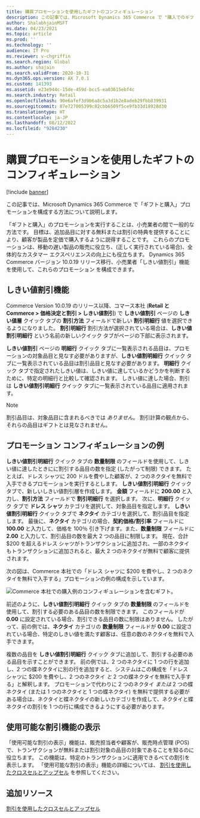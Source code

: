 ```yaml
---
title: 購買プロモーションを使用したギフトのコンフィギュレーション
description: この記事では、Microsoft Dynamics 365 Commerce で "購入でのギフト" プロモーションを構成する方法について説明します。
author: ShalabhjainMSFT
ms.date: 04/23/2021
ms.topic: article
ms.prod: ''
ms.technology: ''
audience: IT Pro
ms.reviewer: v-chgriffin
ms.search.region: Global
ms.author: shajain
ms.search.validFrom: 2020-10-31
ms.dyn365.ops.version: AX 7.0.1
ms.custom: 141393
ms.assetid: e23e944c-15de-459d-bcc5-ea03615ebf4c
ms.search.industry: Retail
ms.openlocfilehash: 90e6afef3d9b6a8c5a3d1b2e8adeb29fbb839931
ms.sourcegitcommit: 87e727005399c82cbb6509f5ce9fb33d18928d30
ms.translationtype: HT
ms.contentlocale: ja-JP
ms.lasthandoff: 08/12/2022
ms.locfileid: "9284230"
---
```

# <a name="configure-gift-with-purchase-promotions"></a>購買プロモーションを使用したギフトのコンフィギュレーション

[!include [banner](../includes/banner.md)]

この記事では、Microsoft Dynamics 365 Commerce で「ギフトと購入」プロモーションを構成する方法について説明します。

「ギフトと購入」のプロモーションを実行することは、小売業者の間で一般的な方法です。 目標は、追加品目に対する無料または割引の特典を提供することにより、顧客が製品を定価で購入するように説得することです。 これらのプロモーションは、移動の遅い製品の販売に役立ち、(正しく実行されている場合)、全体的なカスタマー エクスペリエンスの向上にも役立ちます。 Dynamics 365 Commerce バージョン 10.0.19 リリース移行、小売業者「しきい値割引」機能を使用して、これらのプロモーション を構成できます。

## <a name="threshold-discount-feature"></a>しきい値割引機能

Commerce Version 10.0.19 のリリース以降、コマース本社 (**Retail と Commerce \> 価格決定と割引 \> しきい値割引**) で **しきい値割引** ページの **しきい値層** クイック タブの **割引方法** フィールドで新しい **割引明細行** 値を選択できるようになりました。 **割引明細行** 割引方法が選択されている場合は、**しきい値割引明細行** という名前の新しいクイック タブがページの下部に表示されます。 

**しきい値割引** ページの **明細行** クイック タブに一覧表示される品目は、プロモーションの対象品目と見なす必要がありますが、**しきい値割明細行** クイック タブに一覧表示されている品目は割引品目と見なす必要があります。 **明細行** クイック タブで指定されたしきい値は、しきい値に達しているかどうかを判断するために、特定の明細行と比較して確認されます。 しきい値に達した場合、割引は **しきい値割引明細行** クイック タブに一覧表示されている品目に適用されます。 

> [!NOTE]
> 割引品目は、対象品目に含まれるべきでは *ありません*。 割引計算の観点から、それらの品目はギフトとは見なされません。

## <a name="promotion-configuration-examples"></a>プロモーション コンフィギュレーションの例

**しきい値割引明細行** クイック タブの **数量制限** のフィールドを使用して、しきい値に達したときにに割引する品目の数を指定 (したがって制限) できます。 たとえば、ドレス シャツに 200 ドルを費やした顧客が、2 つのネクタイを無料で入手できるプロモーションを実行するとします。 **しきい値割引明細行** クイック タブで、新しいしきい値割引層を作成します。 **金額** フィールドに **200.00** と入力し、**割引方法** フィールドで **割引明細行** を選択します。 次に、**明細行** クイック タブで **ドレス シャツ** カテゴリを選択して、対象品目を指定します。 **しきい値割引明細行** クイック タブで **ネクタイ** カテゴリを選択して、割引品目を指定します。 最後に、**ネクタイ** カテゴリの場合、**契約価格/割引率** フィールドに **100.00** と入力して、価格を 100％ 引き下げます。また、**数量制限** フィールドに **2.00** と入力して、割引品目の数を最大 2 つの品目に制限します。 現在、合計 $200 を超えるドレス シャツがトランザクションに追加され、一部のネクタイもトランザクションに追加されると、最大 2 つのネクタイが無料で顧客に提供されます。 

次の図は、Commerce 本社での「ドレス シャツに $200 を費やし、2 つのネクタイを無料で入手する」プロモーションの例の構成を示しています。 

![Commerce 本社での購入例のコンフィギュレーションを含むギフト。](./media/gift-with-purchase.png)

前述のように、**しきい値割引明細行** クイック タブの **数量制限** のフィールドを使用して、割引する必要のある品目の数を制限できます。 このフィールドが **0.00** に設定されている場合、割引できる品目の数に制限はありません。 したがって、前の例では、**ネクタイ** カテゴリの **数量制限** フィールドが **0.00** に設定されている場合、特定のしきい値を満たす顧客は、任意の数のネクタイを無料で入手できます。 

複数の品目を **しきい値割引明細行** クイック タブに追加して、割引する必要のある品目を示すことができます。 前の例では、2 つのネクタイに 1 つの行を追加し、2 つの蝶ネクタイに別の行を追加すると、システムはこの構成を「ドレス シャツに $200 を費やし、2 つのネクタイ *と* 2 つの蝶ネクタイを無料で入手する」と解釈します。 プロモーションで代わりに 2 つのネクタイ *または* 2 つの蝶ネクタイ (または 1 つのネクタイと 1 つの蝶ネクタイ) を無料で提供する必要がある場合は、ネクタイと蝶ネクタイの新しいカテゴリを作成して、ネクタイと蝶ネクタイの割引を 1 つの行に構成できるようにする必要があります。

## <a name="view-available-discounts-feature"></a>使用可能な割引機能の表示

「使用可能な割引の表示」機能は、販売担当者や顧客が、販売時点管理 (POS) で、トランザクションが無料または割引対象の品目の対象であることを知るのに役立ちます。 この機能は、特定のトランザクションに適用できるべての割引を表示します。 「使用可能な割引の表示」機能の詳細については、 [割引を使用したクロスセルとアップセル](discounts-pos.md#cross-sell-and-upsell-by-using-discounts) を参照してください。

## <a name="additional-resources"></a>追加リソース

[割引を使用したクロスセルとアップセル](discounts-pos.md#cross-sell-and-upsell-by-using-discounts)

